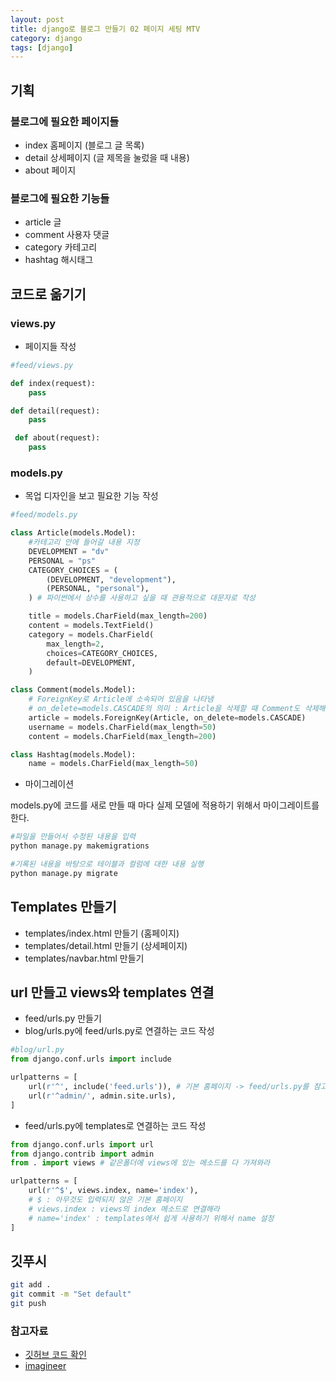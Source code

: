 ```yaml
---
layout: post
title: django로 블로그 만들기 02 페이지 세팅 MTV
category: django
tags: [django]
---
```


## 기획

### 블로그에 필요한 페이지들

* index 홈페이지 (블로그 글 목록)
* detail 상세페이지 (글 제목을 눌렀을 때 내용)
* about 페이지

### 블로그에 필요한 기능들

* article 글
* comment 사용자 댓글
* category 카테고리
* hashtag 해시태그

## 코드로 옮기기

### views.py
* 페이지들 작성

```python
#feed/views.py

def index(request):
    pass

def detail(request):
    pass

 def about(request):
    pass
```

### models.py
* 목업 디자인을 보고 필요한 기능 작성

```python
#feed/models.py

class Article(models.Model):
    #카테고리 안에 들어갈 내용 지정
    DEVELOPMENT = "dv"
    PERSONAL = "ps" 
    CATEGORY_CHOICES = (
        (DEVELOPMENT, "development"),
        (PERSONAL, "personal"),
    ) # 파이썬에서 상수를 사용하고 싶을 때 관용적으로 대문자로 작성

    title = models.CharField(max_length=200)
    content = models.TextField()
    category = models.CharField(
        max_length=2,
        choices=CATEGORY_CHOICES,
        default=DEVELOPMENT,
    )

class Comment(models.Model):
    # ForeignKey로 Article에 소속되어 있음을 나타냄
    # on_delete=models.CASCADE의 의미 : Article을 삭제할 때 Comment도 삭제해야 한다. models.PROTECT : 댓글이 달려있으면 Article을 삭제할 수 없다.
    article = models.ForeignKey(Article, on_delete=models.CASCADE)
    username = models.CharField(max_length=50)
    content = models.CharField(max_length=200)

class Hashtag(models.Model):
    name = models.CharField(max_length=50)
```

* 마이그레이션

models.py에 코드를 새로 만들 때 마다 실제 모델에 적용하기 위해서
마이그레이트를 한다.

```bash
#파일을 만들어서 수정된 내용을 입력
python manage.py makemigrations

#기록된 내용을 바탕으로 테이블과 컬럼에 대한 내용 실행
python manage.py migrate
```

## Templates 만들기

* templates/index.html 만들기 (홈페이지)
* templates/detail.html 만들기 (상세페이지)
* templates/navbar.html 만들기

## url 만들고 views와 templates 연결

* feed/urls.py 만들기
* blog/urls.py에 feed/urls.py로 연결하는 코드 작성

```python
#blog/url.py
from django.conf.urls import include

urlpatterns = [
    url(r'^', include('feed.urls')), # 기본 홈페이지 -> feed/urls.py를 참고해서 연결해라
    url(r'^admin/', admin.site.urls),
]
```
* feed/urls.py에 templates로 연결하는 코드 작성

```python
from django.conf.urls import url
from django.contrib import admin
from . import views # 같은폴더에 views에 있는 메소드를 다 가져와라

urlpatterns = [
    url(r'^$', views.index, name='index'),
    # $ : 아무것도 입력되지 않은 기본 홈페이지
    # views.index : views의 index 메소드로 연결해라
    # name='index' : templates에서 쉽게 사용하기 위해서 name 설정
]
```

## 깃푸시

```bash
git add .
git commit -m "Set default"
git push
```

### 참고자료
* [깃허브 코드 확인](https://github.com/imagineer-io/blog-for-office-worker/commit/71a34515de407642cbf6c90c7f6b3fd1a111fc74)
* [imagineer](https://www.imagineer.io/)
